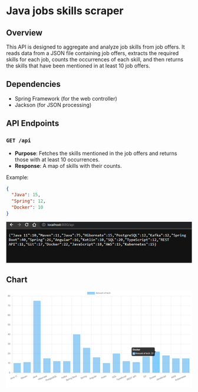# Java jobs skills scraper
## Overview

This API is designed to aggregate and analyze job skills from job offers. It reads data from a JSON file containing job offers, extracts the required skills for each job, counts the occurrences of each skill, and then returns the skills that have been mentioned in at least 10 job offers.

## Dependencies

- Spring Framework (for the web controller)
- Jackson (for JSON processing)

## API Endpoints

### `GET /api`

- **Purpose**: Fetches the skills mentioned in the job offers and returns those with at least 10 occurrences.
- **Response**: A map of skills with their counts.

Example:
```json
{
  "Java": 15,
  "Spring": 12,
  "Docker": 10
} 
```

![alt text](Assets/api1.png)

## Chart

![alt text](Assets/chart1.png)